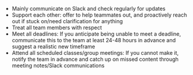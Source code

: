 - Mainly communicate on Slack and check regularly for updates
- Support each other: offer to help teammates out, and proactively reach out if stuck on/need clarification for anything
- Treat all team members with respect
- Meet all deadlines: If you anticipate being unable to meet a deadline, communicate this to the team at least 24-48 hours in advance and suggest a realistic new timeframe
- Attend all scheduled classes/group meetings: If you cannot make it, notify the team in advance and catch up on missed content through meeting notes/Slack communications
